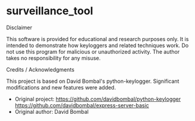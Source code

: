 # surveillance_tool

Disclaimer

This software is provided for educational and research purposes only.
It is intended to demonstrate how keyloggers and related techniques work.
Do not use this program for malicious or unauthorized activity.
The author takes no responsibility for any misuse.


Credits / Acknowledgments

This project is based on David Bombal's python-keylogger. Significant modifications and new features were added.

- Original project: https://github.com/davidbombal/python-keylogger
                    https://github.com/davidbombal/express-server-basic
- Original author: David Bombal